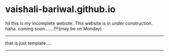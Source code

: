 # vaishali-bariwal.github.io 
hii this is my incomplete website.
This website is in under construction.
haha. coming soon.......!!!!(may be on Monday)
************************************************
that is just template.....
************************************************
